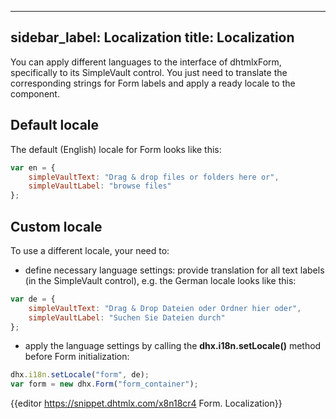 
---
sidebar_label: Localization
title: Localization
---          

You can apply different languages to the interface of dhtmlxForm, specifically to its SimpleVault control. You just need to translate the corresponding strings for Form labels and apply a ready locale to the component.

Default locale
------------

The default (English) locale for Form looks like this:

~~~js
var en = {
	simpleVaultText: "Drag & drop files or folders here or",
	simpleVaultLabel: "browse files"
};
~~~

Custom locale
------------

To use a different locale, your need to:

- define necessary language settings: provide translation for all text labels (in the SimpleVault control), e.g. the German locale looks like this:

~~~js
var de = {
    simpleVaultText: "Drag & Drop Dateien oder Ordner hier oder",
	simpleVaultLabel: "Suchen Sie Dateien durch"
};
~~~

- apply the language settings by calling the **dhx.i18n.setLocale()** method before Form initialization:

~~~js
dhx.i18n.setLocale("form", de);
var form = new dhx.Form("form_container");
~~~

{{editor	https://snippet.dhtmlx.com/x8n18cr4	Form. Localization}}



